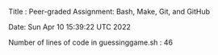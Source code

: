 
Title : Peer-graded Assignment: Bash, Make, Git, and GitHub

Date:
Sun Apr 10 15:39:22 UTC 2022

Number of lines of code in guessinggame.sh :
46
